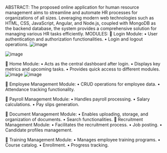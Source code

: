 ABSTRACT:
The proposed online application for human resource management aims to streamline and automate HR processes for organizations of all sizes. Leveraging modern web technologies such as HTML, CSS, JavaScript, Angular, and Node.js, coupled with MongoDB as the backend database, the system provides a comprehensive solution for managing various HR tasks efficiently.
MODULES:
	Login Module:
•	User authentication and authorization functionalities.
•	Login and logout operations.
![image](https://github.com/SATHGURUINDRAKUMAR/Tours-And-Travels-Management-System-booking-Tickets/assets/130206356/8dddaac5-2255-41a0-9f46-6b5b3e5f6485)

![image](https://github.com/SATHGURUINDRAKUMAR/Tours-And-Travels-Management-System-booking-Tickets/assets/130206356/194d221f-0c98-406a-899b-4237f9dd6c43)


	Home Module:
•	Acts as the central dashboard after login.
•	Displays key metrics and upcoming tasks.
•	Provides quick access to different modules.
![image](https://github.com/SATHGURUINDRAKUMAR/Tours-And-Travels-Management-System-booking-Tickets/assets/130206356/9fd20ee5-eff8-44ee-a959-10552f581d50)
![image](https://github.com/SATHGURUINDRAKUMAR/Tours-And-Travels-Management-System-booking-Tickets/assets/130206356/89771e42-30db-4cd0-9150-743995787d14)

	Employee Management Module:
•	CRUD operations for employee data.
•	Attendance tracking functionality.


	Payroll Management Module:
•	Handles payroll processing.
•	Salary calculations.
•	Pay slips generation.

	Document Management Module:
•	Enables uploading, storage, and organization of documents.
•	Search functionalities.
	Recruitment Management Module:
•	Facilitates the recruitment process.
•	Job posting.
•	Candidate profiles management.

	Training Management Module:
•	Manages employee training programs.
•	Course catalog.
•	Enrollment.
•	Progress tracking.

